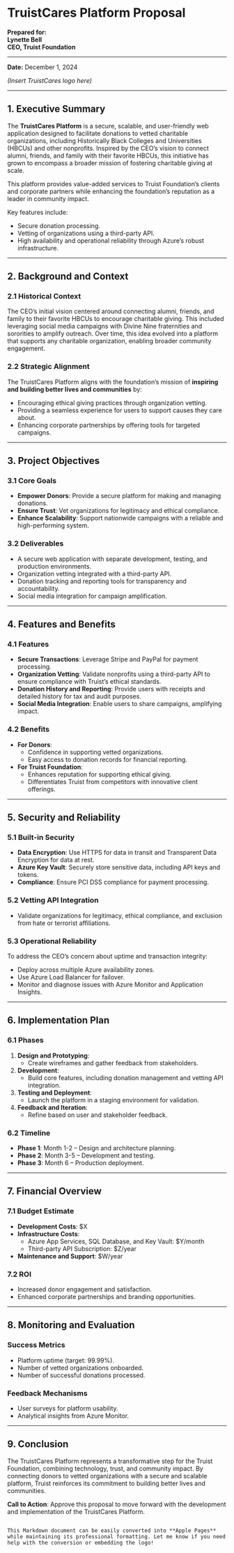 
# TruistCares Platform Proposal

**Prepared for:**  
**Lynette Bell**  
**CEO, Truist Foundation**

---

**Date:** December 1, 2024  

*(Insert TruistCares logo here)*

---

## 1. Executive Summary

The **TruistCares Platform** is a secure, scalable, and user-friendly web application designed to facilitate donations to vetted charitable organizations, including Historically Black Colleges and Universities (HBCUs) and other nonprofits. Inspired by the CEO’s vision to connect alumni, friends, and family with their favorite HBCUs, this initiative has grown to encompass a broader mission of fostering charitable giving at scale.

This platform provides value-added services to Truist Foundation’s clients and corporate partners while enhancing the foundation’s reputation as a leader in community impact.

Key features include:
- Secure donation processing.
- Vetting of organizations using a third-party API.
- High availability and operational reliability through Azure’s robust infrastructure.

---

## 2. Background and Context

### 2.1 Historical Context
The CEO’s initial vision centered around connecting alumni, friends, and family to their favorite HBCUs to encourage charitable giving. This included leveraging social media campaigns with Divine Nine fraternities and sororities to amplify outreach. Over time, this idea evolved into a platform that supports any charitable organization, enabling broader community engagement.

### 2.2 Strategic Alignment
The TruistCares Platform aligns with the foundation’s mission of **inspiring and building better lives and communities** by:
- Encouraging ethical giving practices through organization vetting.
- Providing a seamless experience for users to support causes they care about.
- Enhancing corporate partnerships by offering tools for targeted campaigns.

---

## 3. Project Objectives

### 3.1 Core Goals
- **Empower Donors**: Provide a secure platform for making and managing donations.
- **Ensure Trust**: Vet organizations for legitimacy and ethical compliance.
- **Enhance Scalability**: Support nationwide campaigns with a reliable and high-performing system.

### 3.2 Deliverables
- A secure web application with separate development, testing, and production environments.
- Organization vetting integrated with a third-party API.
- Donation tracking and reporting tools for transparency and accountability.
- Social media integration for campaign amplification.

---

## 4. Features and Benefits

### 4.1 Features
- **Secure Transactions**: Leverage Stripe and PayPal for payment processing.
- **Organization Vetting**: Validate nonprofits using a third-party API to ensure compliance with Truist’s ethical standards.
- **Donation History and Reporting**: Provide users with receipts and detailed history for tax and audit purposes.
- **Social Media Integration**: Enable users to share campaigns, amplifying impact.

### 4.2 Benefits
- **For Donors**:
  - Confidence in supporting vetted organizations.
  - Easy access to donation records for financial reporting.
- **For Truist Foundation**:
  - Enhances reputation for supporting ethical giving.
  - Differentiates Truist from competitors with innovative client offerings.

---

## 5. Security and Reliability

### 5.1 Built-in Security
- **Data Encryption**: Use HTTPS for data in transit and Transparent Data Encryption for data at rest.
- **Azure Key Vault**: Securely store sensitive data, including API keys and tokens.
- **Compliance**: Ensure PCI DSS compliance for payment processing.

### 5.2 Vetting API Integration
- Validate organizations for legitimacy, ethical compliance, and exclusion from hate or terrorist affiliations.

### 5.3 Operational Reliability
To address the CEO’s concern about uptime and transaction integrity:
- Deploy across multiple Azure availability zones.
- Use Azure Load Balancer for failover.
- Monitor and diagnose issues with Azure Monitor and Application Insights.

---

## 6. Implementation Plan

### 6.1 Phases
1. **Design and Prototyping**:
   - Create wireframes and gather feedback from stakeholders.
2. **Development**:
   - Build core features, including donation management and vetting API integration.
3. **Testing and Deployment**:
   - Launch the platform in a staging environment for validation.
4. **Feedback and Iteration**:
   - Refine based on user and stakeholder feedback.

### 6.2 Timeline
- **Phase 1**: Month 1-2 – Design and architecture planning.
- **Phase 2**: Month 3-5 – Development and testing.
- **Phase 3**: Month 6 – Production deployment.

---

## 7. Financial Overview

### 7.1 Budget Estimate
- **Development Costs**: $X
- **Infrastructure Costs**:
  - Azure App Services, SQL Database, and Key Vault: $Y/month
  - Third-party API Subscription: $Z/year
- **Maintenance and Support**: $W/year

### 7.2 ROI
- Increased donor engagement and satisfaction.
- Enhanced corporate partnerships and branding opportunities.

---

## 8. Monitoring and Evaluation

### Success Metrics
- Platform uptime (target: 99.99%).
- Number of vetted organizations onboarded.
- Number of successful donations processed.

### Feedback Mechanisms
- User surveys for platform usability.
- Analytical insights from Azure Monitor.

---

## 9. Conclusion

The TruistCares Platform represents a transformative step for the Truist Foundation, combining technology, trust, and community impact. By connecting donors to vetted organizations with a secure and scalable platform, Truist reinforces its commitment to building better lives and communities.

**Call to Action**: Approve this proposal to move forward with the development and implementation of the TruistCares Platform.
``` 

This Markdown document can be easily converted into **Apple Pages** while maintaining its professional formatting. Let me know if you need help with the conversion or embedding the logo!
